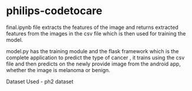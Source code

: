 # philips-codetocare

final.ipynb file extracts the features of the image and returns extracted features from the images in the csv file which is then used
for training the model.


model.py has the training module and the flask framework which is the complete application to predict the type of cancer ,
it trains using the csv file and then predicts on the newly provide image from the android app, whether the image is melanoma or benign. 

Dataset Used - ph2 dataset
